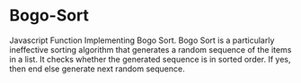 # Bogo-Sort
Javascript Function Implementing Bogo Sort.
Bogo Sort is a particularly ineffective sorting algorithm that generates a random sequence of the items in a list. It checks whether the generated sequence is in sorted order. If yes, then end else generate next random sequence.
